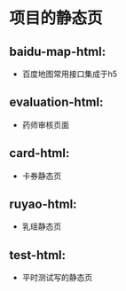 # 项目的静态页
## baidu-map-html:
- 百度地图常用接口集成于h5
## evaluation-html:
- 药师审核页面
## card-html:
- 卡券静态页
## ruyao-html:
- 乳瑶静态页
## test-html:
- 平时测试写的静态页
